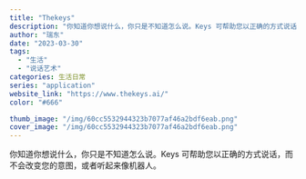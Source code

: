 ```yaml
---
title: "Thekeys"
description: "你知道你想说什么，你只是不知道怎么说。Keys 可帮助您以正确的方式说话，而不会改变您的意图，或者听起来像机器人。"
author: "瑞东"
date: "2023-03-30"
tags:
  - "生活"
  - "说话艺术"
categories: 生活日常
series: "application"
website_link: "https://www.thekeys.ai/"
color: "#666"

thumb_image: "/img/60cc5532944323b7077af46a2bdf6eab.png"
cover_image: "/img/60cc5532944323b7077af46a2bdf6eab.png"
---
```


你知道你想说什么，你只是不知道怎么说。Keys 可帮助您以正确的方式说话，而不会改变您的意图，或者听起来像机器人。